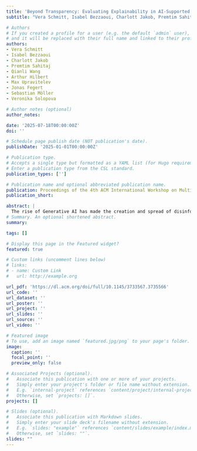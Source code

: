 ```yaml
---
title: 'Beyond Transparency: Evaluating Explainability in AI-Supported Fact-Checking'
subtitle: "Vera Schmitt, Isabel Bezzaoui, Charlott Jakob, Premtim Sahitaj, Qianli Wang, Arthur Hilbert, Max Upravitelev, Jonas Fegert, Sebastian Möller, Veronika Solopova" 

# Authors
# If you created a profile for a user (e.g. the default `admin` user), write the username (folder name) here
# and it will be replaced with their full name and linked to their profile.
authors:
- Vera Schmitt
- Isabel Bezzaoui
- Charlott Jakob
- Premtim Sahitaj
- Qianli Wang
- Arthur Hilbert
- Max Upravitelev
- Jonas Fegert
- Sebastian Möller
- Veronika Solopova

# Author notes (optional)
author_notes: 

date: '2025-07-18T00:00:00Z'
doi: ''

# Schedule page publish date (NOT publication's date).
publishDate: '2025-01-01T00:00:00Z'

# Publication type.
# Accepts a single type but formatted as a YAML list (for Hugo requirements).
# Enter a publication type from the CSL standard.
publication_types: ['']

# Publication name and optional abbreviated publication name.
publication: Proceedings of the 4th ACM International Workshop on Multimedia AI against Disinformation
publication_short:

abstract: |
  The rise of Generative AI has made the creation and spread of disinformation easier than ever. In response, the EU’s Digital Services Act now requires social media platforms to implement effective countermeasures. However, the sheer volume of online content renders manual verification increasingly impractical. Recent research shows that combining AI with human expertise can improve fact-checking performance, but human oversight remains crucial, especially in domains involving fundamental rights like free speech. When ground truth is uncertain, AI systems must be both transparent and explainable. While various explainability methods have been applied to disinformation detection, they often lack human-centered evaluation regarding their task-specific usefulness and interpretability. In this study, we evaluate different explainability features in AI systems for fact-checking, focusing on their impact on performance, perceived usefulness, and understandability. Based on a user study (n=406) including crowdworkers and journalists, we find that explanations enhance perceived usefulness and clarity but do not consistently improve human-AI performance, and can even lead to overconfidence. Moreover, whereas XAI features generally help to increase performance, they enabled more individual interpretation among experts and lay-users, resulting in a broader variation of outcomes under. This underscores the need for complementary interventions and training to mitigate overreliance and support effective human-AI collaboration in fact-checking.
# Summary. An optional shortened abstract.
summary: 

tags: []

# Display this page in the Featured widget?
featured: true

# Custom links (uncomment lines below)
# links:
# - name: Custom Link
#   url: http://example.org

url_pdf: 'https://dl.acm.org/doi/full/10.1145/3733567.3735566'
url_code: ''
url_dataset: ''
url_poster: ''
url_project: ''
url_slides: ''
url_source: ''
url_video: ''

# Featured image
# To use, add an image named `featured.jpg/png` to your page's folder.
image:
  caption: ''
  focal_point: ''
  preview_only: false

# Associated Projects (optional).
#   Associate this publication with one or more of your projects.
#   Simply enter your project's folder or file name without extension.
#   E.g. `internal-project` references `content/project/internal-project/index.md`.
#   Otherwise, set `projects: []`.
projects: []

# Slides (optional).
#   Associate this publication with Markdown slides.
#   Simply enter your slide deck's filename without extension.
#   E.g. `slides: "example"` references `content/slides/example/index.md`.
#   Otherwise, set `slides: ""`.
slides: ""
---
```


